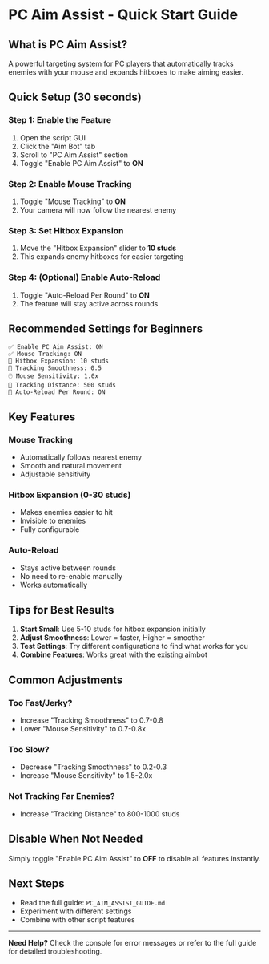 # PC Aim Assist - Quick Start Guide

## What is PC Aim Assist?
A powerful targeting system for PC players that automatically tracks enemies with your mouse and expands hitboxes to make aiming easier.

## Quick Setup (30 seconds)

### Step 1: Enable the Feature
1. Open the script GUI
2. Click the "Aim Bot" tab
3. Scroll to "PC Aim Assist" section
4. Toggle "Enable PC Aim Assist" to **ON**

### Step 2: Enable Mouse Tracking
1. Toggle "Mouse Tracking" to **ON**
2. Your camera will now follow the nearest enemy

### Step 3: Set Hitbox Expansion
1. Move the "Hitbox Expansion" slider to **10 studs**
2. This expands enemy hitboxes for easier targeting

### Step 4: (Optional) Enable Auto-Reload
1. Toggle "Auto-Reload Per Round" to **ON**
2. The feature will stay active across rounds

## Recommended Settings for Beginners

```
✅ Enable PC Aim Assist: ON
✅ Mouse Tracking: ON
📏 Hitbox Expansion: 10 studs
🎯 Tracking Smoothness: 0.5
🖱️ Mouse Sensitivity: 1.0x
📍 Tracking Distance: 500 studs
🔄 Auto-Reload Per Round: ON
```

## Key Features

### Mouse Tracking
- Automatically follows nearest enemy
- Smooth and natural movement
- Adjustable sensitivity

### Hitbox Expansion (0-30 studs)
- Makes enemies easier to hit
- Invisible to enemies
- Fully configurable

### Auto-Reload
- Stays active between rounds
- No need to re-enable manually
- Works automatically

## Tips for Best Results

1. **Start Small**: Use 5-10 studs for hitbox expansion initially
2. **Adjust Smoothness**: Lower = faster, Higher = smoother
3. **Test Settings**: Try different configurations to find what works for you
4. **Combine Features**: Works great with the existing aimbot

## Common Adjustments

### Too Fast/Jerky?
- Increase "Tracking Smoothness" to 0.7-0.8
- Lower "Mouse Sensitivity" to 0.7-0.8x

### Too Slow?
- Decrease "Tracking Smoothness" to 0.2-0.3
- Increase "Mouse Sensitivity" to 1.5-2.0x

### Not Tracking Far Enemies?
- Increase "Tracking Distance" to 800-1000 studs

## Disable When Not Needed
Simply toggle "Enable PC Aim Assist" to **OFF** to disable all features instantly.

## Next Steps
- Read the full guide: `PC_AIM_ASSIST_GUIDE.md`
- Experiment with different settings
- Combine with other script features

---

**Need Help?**
Check the console for error messages or refer to the full guide for detailed troubleshooting.
